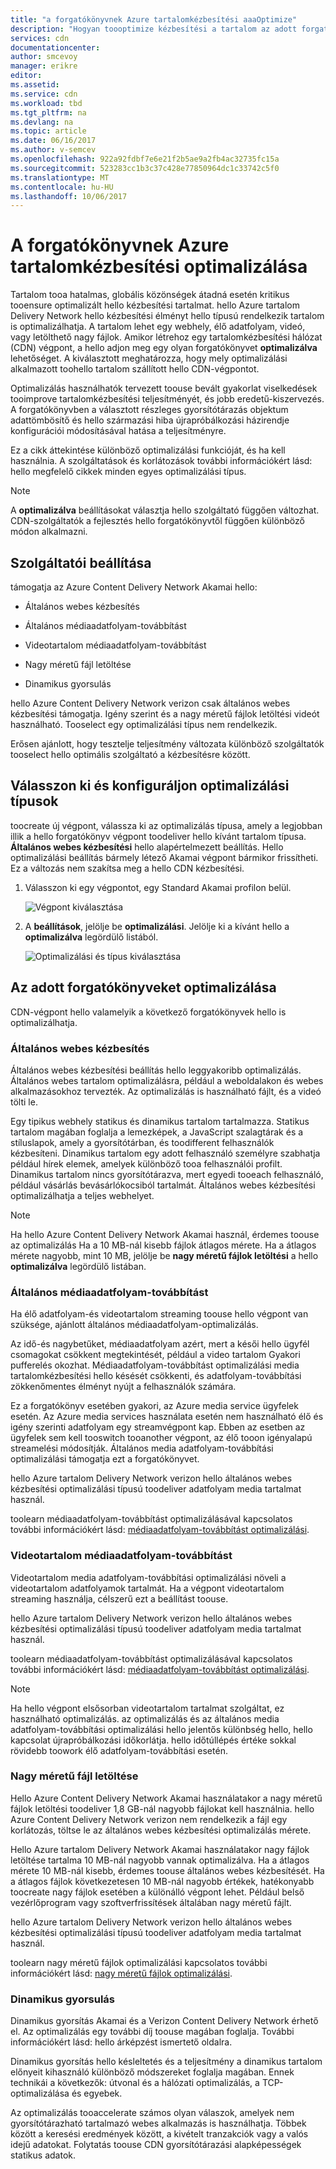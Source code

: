 ```yaml
---
title: "a forgatókönyvnek Azure tartalomkézbesítési aaaOptimize"
description: "Hogyan toooptimize kézbesítési a tartalom az adott forgatókönyveket"
services: cdn
documentationcenter: 
author: smcevoy
manager: erikre
editor: 
ms.assetid: 
ms.service: cdn
ms.workload: tbd
ms.tgt_pltfrm: na
ms.devlang: na
ms.topic: article
ms.date: 06/16/2017
ms.author: v-semcev
ms.openlocfilehash: 922a92fdbf7e6e21f2b5ae9a2fb4ac32735fc15a
ms.sourcegitcommit: 523283cc1b3c37c428e77850964dc1c33742c5f0
ms.translationtype: MT
ms.contentlocale: hu-HU
ms.lasthandoff: 10/06/2017
---
```

# <a name="optimize-azure-content-delivery-for-your-scenario"></a>A forgatókönyvnek Azure tartalomkézbesítési optimalizálása

Tartalom tooa hatalmas, globális közönségek átadná esetén kritikus tooensure optimalizált hello kézbesítési tartalmat. hello Azure tartalom Delivery Network hello kézbesítési élményt hello típusú rendelkezik tartalom is optimalizálhatja. A tartalom lehet egy webhely, élő adatfolyam, videó, vagy letölthető nagy fájlok. Amikor létrehoz egy tartalomkézbesítési hálózat (CDN) végpont, a hello adjon meg egy olyan forgatókönyvet **optimalizálva** lehetőséget. A kiválasztott meghatározza, hogy mely optimalizálási alkalmazott toohello tartalom szállított hello CDN-végpontot.

Optimalizálás használhatók tervezett toouse bevált gyakorlat viselkedések tooimprove tartalomkézbesítési teljesítményét, és jobb eredetű-kiszervezés. A forgatókönyvben a választott részleges gyorsítótárazás objektum adattömbösítő és hello származási hiba újrapróbálkozási házirendje konfigurációi módosításával hatása a teljesítményre. 

Ez a cikk áttekintése különböző optimalizálási funkcióját, és ha kell használnia. A szolgáltatások és korlátozások további információkért lásd: hello megfelelő cikkek minden egyes optimalizálási típus.

> [!NOTE]
> A **optimalizálva** beállításokat választja hello szolgáltató függően változhat. CDN-szolgáltatók a fejlesztés hello forgatókönyvtől függően különböző módon alkalmazni. 

## <a name="provider-options"></a>Szolgáltatói beállítása

támogatja az Azure Content Delivery Network Akamai hello:

* Általános webes kézbesítés 

* Általános médiaadatfolyam-továbbítást

* Videotartalom médiaadatfolyam-továbbítást

* Nagy méretű fájl letöltése

* Dinamikus gyorsulás 

hello Azure Content Delivery Network verizon csak általános webes kézbesítési támogatja. Igény szerint és a nagy méretű fájlok letöltési videót használható. Tooselect egy optimalizálási típus nem rendelkezik.

Erősen ajánlott, hogy tesztelje teljesítmény változata különböző szolgáltatók tooselect hello optimális szolgáltató a kézbesítésre között.

## <a name="select-and-configure-optimization-types"></a>Válasszon ki és konfiguráljon optimalizálási típusok

toocreate új végpont, válassza ki az optimalizálás típusa, amely a legjobban illik a hello forgatókönyv végpont toodeliver hello kívánt tartalom típusa. **Általános webes kézbesítési** hello alapértelmezett beállítás. Hello optimalizálási beállítás bármely létező Akamai végpont bármikor frissítheti. Ez a változás nem szakítsa meg a hello CDN kézbesítési. 

1. Válasszon ki egy végpontot, egy Standard Akamai profilon belül.

    ![Végpont kiválasztása ](./media/cdn-optimization-overview/01_Akamai.png)

2. A **beállítások**, jelölje be **optimalizálási**. Jelölje ki a kívánt hello a **optimalizálva** legördülő listából.

    ![Optimalizálási és típus kiválasztása](./media/cdn-optimization-overview/02_Select.png)

## <a name="optimization-for-specific-scenarios"></a>Az adott forgatókönyveket optimalizálása

CDN-végpont hello valamelyik a következő forgatókönyvek hello is optimalizálhatja. 

### <a name="general-web-delivery"></a>Általános webes kézbesítés

Általános webes kézbesítési beállítás hello leggyakoribb optimalizálás. Általános webes tartalom optimalizálásra, például a weboldalakon és webes alkalmazásokhoz tervezték. Az optimalizálás is használható fájlt, és a videó tölti le.

Egy tipikus webhely statikus és dinamikus tartalom tartalmazza. Statikus tartalom magában foglalja a lemezképek, a JavaScript szalagtárak és a stíluslapok, amely a gyorsítótárban, és toodifferent felhasználók kézbesíteni. Dinamikus tartalom egy adott felhasználó személyre szabhatja például hírek elemek, amelyek különböző tooa felhasználói profilt. Dinamikus tartalom nincs gyorsítótárazva, mert egyedi tooeach felhasználó, például vásárlás bevásárlókocsiból tartalmát. Általános webes kézbesítési optimalizálhatja a teljes webhelyet. 

> [!NOTE]
> Ha hello Azure Content Delivery Network Akamai használ, érdemes toouse az optimalizálás Ha a 10 MB-nál kisebb fájlok átlagos mérete. Ha a átlagos mérete nagyobb, mint 10 MB, jelölje be **nagy méretű fájlok letöltési** a hello **optimalizálva** legördülő listában.

### <a name="general-media-streaming"></a>Általános médiaadatfolyam-továbbítást

Ha élő adatfolyam-és videotartalom streaming toouse hello végpont van szüksége, ajánlott általános médiaadatfolyam-optimalizálás.

Az idő-és nagybetűket, médiaadatfolyam azért, mert a késői hello ügyfél csomagokat csökkent megtekintését, például a video tartalom Gyakori pufferelés okozhat. Médiaadatfolyam-továbbítást optimalizálási media tartalomkézbesítési hello késését csökkenti, és adatfolyam-továbbítási zökkenőmentes élményt nyújt a felhasználók számára. 

Ez a forgatókönyv esetében gyakori, az Azure media service ügyfelek esetén. Az Azure media services használata esetén nem használható élő és igény szerinti adatfolyam egy streamvégpont kap. Ebben az esetben az ügyfelek sem kell tooswitch tooanother végpont, az élő tooon igényalapú streamelési módosítják. Általános media adatfolyam-továbbítási optimalizálási támogatja ezt a forgatókönyvet.

hello Azure tartalom Delivery Network verizon hello általános webes kézbesítési optimalizálási típusú toodeliver adatfolyam media tartalmat használ.

toolearn médiaadatfolyam-továbbítást optimalizálásával kapcsolatos további információkért lásd: [médiaadatfolyam-továbbítást optimalizálási](cdn-media-streaming-optimization.md).

### <a name="video-on-demand-media-streaming"></a>Videotartalom médiaadatfolyam-továbbítást

Videotartalom media adatfolyam-továbbítási optimalizálási növeli a videotartalom adatfolyamok tartalmát. Ha a végpont videotartalom streaming használja, célszerű ezt a beállítást toouse.

hello Azure tartalom Delivery Network verizon hello általános webes kézbesítési optimalizálási típusú toodeliver adatfolyam media tartalmat használ.

toolearn médiaadatfolyam-továbbítást optimalizálásával kapcsolatos további információkért lásd: [médiaadatfolyam-továbbítást optimalizálási](cdn-media-streaming-optimization.md).

> [!NOTE]
> Ha hello végpont elsősorban videotartalom tartalmat szolgáltat, ez használható optimalizálás. az optimalizálás és az általános media adatfolyam-továbbítási optimalizálási hello jelentős különbség hello, hello kapcsolat újrapróbálkozási időkorlátja. hello időtúllépés értéke sokkal rövidebb toowork élő adatfolyam-továbbítási esetén.

### <a name="large-file-download"></a>Nagy méretű fájl letöltése

Hello Azure Content Delivery Network Akamai használatakor a nagy méretű fájlok letöltési toodeliver 1,8 GB-nál nagyobb fájlokat kell használnia. hello Azure Content Delivery Network verizon nem rendelkezik a fájl egy korlátozás, töltse le az általános webes kézbesítési optimalizálás mérete.

Hello Azure tartalom Delivery Network Akamai használatakor nagy fájlok letöltése tartalma 10 MB-nál nagyobb vannak optimalizálva. Ha a átlagos mérete 10 MB-nál kisebb, érdemes toouse általános webes kézbesítését. Ha a átlagos fájlok következetesen 10 MB-nál nagyobb értékek, hatékonyabb toocreate nagy fájlok esetében a különálló végpont lehet. Például belső vezérlőprogram vagy szoftverfrissítések általában nagy méretű fájlt.

hello Azure tartalom Delivery Network verizon hello általános webes kézbesítési optimalizálási típusú toodeliver adatfolyam media tartalmat használ.

toolearn nagy méretű fájlok optimalizálási kapcsolatos további információkért lásd: [nagy méretű fájlok optimalizálási](cdn-large-file-optimization.md).

### <a name="dynamic-site-acceleration"></a>Dinamikus gyorsulás

 Dinamikus gyorsítás Akamai és a Verizon Content Delivery Network érhető el. Az optimalizálás egy további díj toouse magában foglalja. További információkért lásd: hello árképzést ismertető oldalra.

Dinamikus gyorsítás hello késleltetés és a teljesítmény a dinamikus tartalom előnyeit kihasználó különböző módszereket foglalja magában. Ennek technikái a következők: útvonal és a hálózati optimalizálás, a TCP-optimalizálása és egyebek. 

Az optimalizálás tooaccelerate számos olyan válaszok, amelyek nem gyorsítótárazható tartalmazó webes alkalmazás is használhatja. Többek között a keresési eredmények között, a kivételt tranzakciók vagy a valós idejű adatokat. Folytatás toouse CDN gyorsítótárazási alapképességek statikus adatok. 



